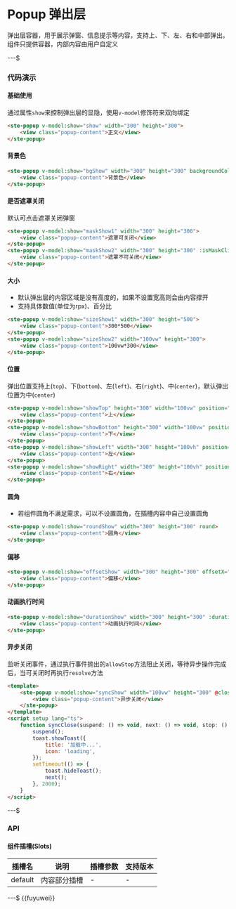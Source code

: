 # Popup 弹出层

弹出层容器，用于展示弹窗、信息提示等内容，支持上、下、左、右和中部弹出。组件只提供容器，内部内容由用户自定义

---$

### 代码演示

#### 基础使用

通过属性`show`来控制弹出层的显隐，使用`v-model`修饰符来双向绑定

```html
<ste-popup v-model:show="show" width="300" height="300">
    <view class="popup-content">正文</view>
</ste-popup>
```

#### 背景色

```html
<ste-popup v-model:show="bgShow" width="300" height="300" backgroundColor="#eff3dd">
    <view class="popup-content">背景色</view>
</ste-popup>
```

#### 是否遮罩关闭

默认可点击遮罩关闭弹窗

```html
<ste-popup v-model:show="maskShow1" width="300" height="300">
    <view class="popup-content">遮罩可关闭</view>
</ste-popup>
<ste-popup v-model:show="maskShow2" width="300" height="300" :isMaskClick="false">
    <view class="popup-content">遮罩不可关闭</view>
</ste-popup>
```

#### 大小

- 默认弹出层的内容区域是没有高度的，如果不设置宽高则会由内容撑开
- 支持具体数值(单位为rpx)、百分比

```html
<ste-popup v-model:show="sizeShow1" width="300" height="500">
    <view class="popup-content">300*500</view>
</ste-popup>
<ste-popup v-model:show="sizeShow2" width="100vw" height="300">
    <view class="popup-content">100vw*300</view>
</ste-popup>
```

#### 位置

弹出位置支持上(`top`)、下(`bottom`)、左(`left`)、右(`right`)、中(`center`)，默认弹出位置为中(`center`)

```html
<ste-popup v-model:show="showTop" height="300" width="100vw" position="top">
    <view class="popup-content">上</view>
</ste-popup>
<ste-popup v-model:show="showBottom" height="300" width="100vw" position="bottom">
    <view class="popup-content">下</view>
</ste-popup>
<ste-popup v-model:show="showLeft" width="300" height="100vh" position="left">
    <view class="popup-content">左</view>
</ste-popup>
<ste-popup v-model:show="showRight" width="300" height="100vh" position="right">
    <view class="popup-content">右</view>
</ste-popup>
```

#### 圆角

- 若组件圆角不满足需求，可以不设置圆角，在插槽内容中自己设置圆角

```html
<ste-popup v-model:show="roundShow" width="300" height="300" round>
    <view class="popup-content">圆角</view>
</ste-popup>
```

#### 偏移

```html
<ste-popup v-model:show="offsetShow" width="300" height="300" offsetX="50" offsetY="-50">
    <view class="popup-content">偏移</view>
</ste-popup>
```

#### 动画执行时间

```html
<ste-popup v-model:show="durationShow" width="300" height="300" :duration="800">
    <view class="popup-content">动画执行时间</view>
</ste-popup>
```

#### 异步关闭

监听关闭事件，通过执行事件抛出的`allowStop`方法阻止关闭，等待异步操作完成后，当可关闭时再执行`resolve`方法

```html
<template>
    <ste-popup v-model:show="syncShow" width="100vw" height="300" @close="syncClose" position="bottom">
        <view class="popup-content">异步关闭</view>
    </ste-popup>
</template>
<script setup lang="ts">
    function syncClose(suspend: () => void, next: () => void, stop: () => void) {
        suspend();
        toast.showToast({
            title: '加载中...',
            icon: 'loading',
        });
        setTimeout(() => {
            toast.hideToast();
            next();
        }, 2000);
    }
</script>
```

---$

### API

<!-- props -->

#### 组件插槽(Slots)

| 插槽名  | 说明         | 插槽参数 | 支持版本 |
| ------- | ------------ | -------- | -------- |
| default | 内容部分插槽 | -        | -        |

---$
{{fuyuwei}}
